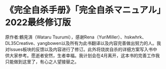 # 《完全自杀手册》「完全自杀マニュアル」2022最终修订版
原作者:鶴見済（Wataru Tsurumi），感谢Rena（YuriMiller）、hskwhrk、DL35Creative、yangbowen以及所有为此书翻译以及内容完善做出努力的人。我对Issues板块的反馈以及内容进行了修订。此外将烧炭自杀的详细方案写入书中供大家参考。愿逝者安然，生者幸福。我计划会在4月离开，这本书的完善工作我只能做到这里了，有心之人望接替之。
